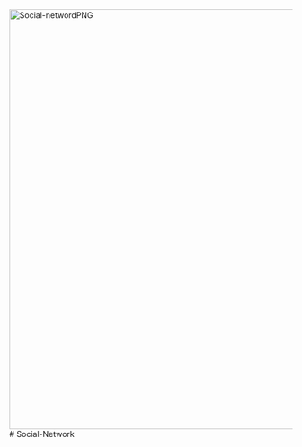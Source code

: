 <img width="747" alt="Social-networdPNG" src="https://user-images.githubusercontent.com/78653152/130475051-b024c647-b12b-47f7-a5ac-18102d84e18a.PNG">
# Social-Network
